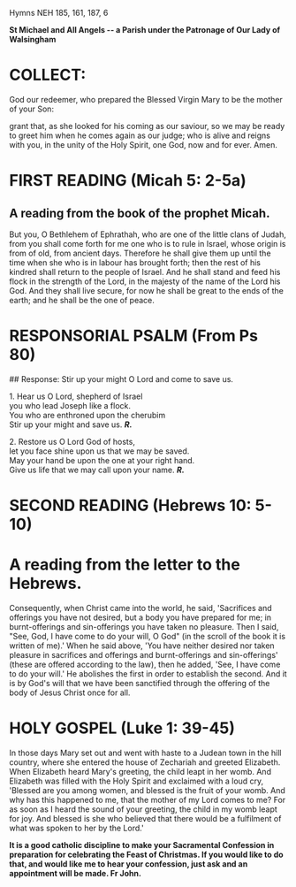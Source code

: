 Hymns NEH 185, 161, 187, 6

**St Michael and All Angels -- a Parish under the Patronage of Our Lady
of Walsingham**

# COLLECT:

God our redeemer, who prepared the Blessed Virgin Mary to be the mother
of your Son:

grant that, as she looked for his coming as our saviour, so we may be
ready to greet him when he comes again as our judge; who is alive and
reigns with you, in the unity of the Holy Spirit, one God, now and for
ever. Amen.

# FIRST READING (Micah 5: 2-5a)

## A reading from the book of the prophet Micah.

But you, O Bethlehem of Ephrathah, who are one of the little clans of
Judah, from you shall come forth for me one who is to rule in Israel,
whose origin is from of old, from ancient days.  Therefore he shall give
them up until the time when she who is in labour has brought forth; then
the rest of his kindred shall return to the people of Israel.  And he
shall stand and feed his flock in the strength of the Lord, in the majesty
of the name of the Lord his God.  And they shall live secure, for now he
shall be great to the ends of the earth; and he shall be the one of peace.

# RESPONSORIAL PSALM (From Ps 80)

## Response: Stir up your might O Lord and come to save us.

1\. Hear us O Lord, shepherd of Israel\
you who lead Joseph like a flock.\
You who are enthroned upon the cherubim\
Stir up your might and save us. ***R.***

2\. Restore us O Lord God of hosts,\
let you face shine upon us that we may be saved.\
May your hand be upon the one at your right hand.\
Give us life that we may call upon your name. ***R.***

# SECOND READING (Hebrews 10: 5-10)

# A reading from the letter to the Hebrews.

Consequently, when Christ came into the world, he said, 'Sacrifices and
offerings you have not desired, but a body you have prepared for me;
in burnt-offerings and sin-offerings you have taken no pleasure.  Then I
said, "See, God, I have come to do your will, O God" (in the scroll of the
book it is written of me).'  When he said above, 'You have neither desired
nor taken pleasure in sacrifices and offerings and burnt-offerings and
sin-offerings' (these are offered according to the law), then he added,
'See, I have come to do your will.' He abolishes the first in order to
establish the second. And it is by God's will that we have been sanctified
through the offering of the body of Jesus Christ once for all.

# HOLY GOSPEL (Luke 1: 39-45)

In those days Mary set out and went with haste to a Judean town in the
hill country, where she entered the house of Zechariah and greeted
Elizabeth. When Elizabeth heard Mary's greeting, the child leapt in her
womb. And Elizabeth was filled with the Holy Spirit and exclaimed with a
loud cry, 'Blessed are you among women, and blessed is the fruit of your
womb. And why has this happened to me, that the mother of my Lord comes
to me? For as soon as I heard the sound of your greeting, the child in
my womb leapt for joy. And blessed is she who believed that there would
be a fulfilment of what was spoken to her by the Lord.'

**It is a good catholic discipline to make your Sacramental Confession
in preparation for celebrating the Feast of Christmas. If you would like
to do that, and would like me to hear your confession, just ask and an
appointment will be made. Fr John.**


